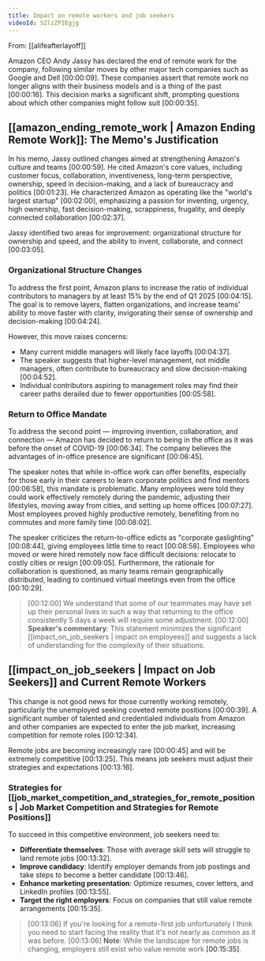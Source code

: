 ```yaml
---
title: Impact on remote workers and job seekers
videoId: SZlzZPIEgjg
---
```


From: [[alifeafterlayoff]] <br/> 

Amazon CEO Andy Jassy has declared the end of remote work for the company, following similar moves by other major tech companies such as Google and Dell <a class="yt-timestamp" data-t="00:00:09">[00:00:09]</a>. These companies assert that remote work no longer aligns with their business models and is a thing of the past <a class="yt-timestamp" data-t="00:00:16">[00:00:16]</a>. This decision marks a significant shift, prompting questions about which other companies might follow suit <a class="yt-timestamp" data-t="00:00:35">[00:00:35]</a>.

## [[amazon_ending_remote_work | Amazon Ending Remote Work]]: The Memo's Justification

In his memo, Jassy outlined changes aimed at strengthening Amazon's culture and teams <a class="yt-timestamp" data-t="00:00:59">[00:00:59]</a>. He cited Amazon's core values, including customer focus, collaboration, inventiveness, long-term perspective, ownership, speed in decision-making, and a lack of bureaucracy and politics <a class="yt-timestamp" data-t="00:01:23">[00:01:23]</a>. He characterized Amazon as operating like the "world's largest startup" <a class="yt-timestamp" data-t="00:02:00">[00:02:00]</a>, emphasizing a passion for inventing, urgency, high ownership, fast decision-making, scrappiness, frugality, and deeply connected collaboration <a class="yt-timestamp" data-t="00:02:37">[00:02:37]</a>.

Jassy identified two areas for improvement: organizational structure for ownership and speed, and the ability to invent, collaborate, and connect <a class="yt-timestamp" data-t="00:03:05">[00:03:05]</a>.

### Organizational Structure Changes

To address the first point, Amazon plans to increase the ratio of individual contributors to managers by at least 15% by the end of Q1 2025 <a class="yt-timestamp" data-t="00:04:15">[00:04:15]</a>. The goal is to remove layers, flatten organizations, and increase teams' ability to move faster with clarity, invigorating their sense of ownership and decision-making <a class="yt-timestamp" data-t="00:04:24">[00:04:24]</a>.

However, this move raises concerns:
*   Many current middle managers will likely face layoffs <a class="yt-timestamp" data-t="00:04:37">[00:04:37]</a>.
*   The speaker suggests that higher-level management, not middle managers, often contribute to bureaucracy and slow decision-making <a class="yt-timestamp" data-t="00:04:52">[00:04:52]</a>.
*   Individual contributors aspiring to management roles may find their career paths derailed due to fewer opportunities <a class="yt-timestamp" data-t="00:05:58">[00:05:58]</a>.

### Return to Office Mandate

To address the second point — improving invention, collaboration, and connection — Amazon has decided to return to being in the office as it was before the onset of COVID-19 <a class="yt-timestamp" data-t="00:06:34">[00:06:34]</a>. The company believes the advantages of in-office presence are significant <a class="yt-timestamp" data-t="00:06:45">[00:06:45]</a>.

The speaker notes that while in-office work can offer benefits, especially for those early in their careers to learn corporate politics and find mentors <a class="yt-timestamp" data-t="00:06:58">[00:06:58]</a>, this mandate is problematic. Many employees were told they could work effectively remotely during the pandemic, adjusting their lifestyles, moving away from cities, and setting up home offices <a class="yt-timestamp" data-t="00:07:27">[00:07:27]</a>. Most employees proved highly productive remotely, benefiting from no commutes and more family time <a class="yt-timestamp" data-t="00:08:02">[00:08:02]</a>.

The speaker criticizes the return-to-office edicts as "corporate gaslighting" <a class="yt-timestamp" data-t="00:08:44">[00:08:44]</a>, giving employees little time to react <a class="yt-timestamp" data-t="00:08:58">[00:08:58]</a>. Employees who moved or were hired remotely now face difficult decisions: relocate to costly cities or resign <a class="yt-timestamp" data-t="00:09:05">[00:09:05]</a>. Furthermore, the rationale for collaboration is questioned, as many teams remain geographically distributed, leading to continued virtual meetings even from the office <a class="yt-timestamp" data-t="00:10:29">[00:10:29]</a>.

> [00:12:00] We understand that some of our teammates may have set up their personal lives in such a way that returning to the office consistently 5 days a week will require some adjustment.
> [00:12:00] **Speaker's commentary**: This statement minimizes the significant [[impact_on_job_seekers | impact on employees]] and suggests a lack of understanding for the complexity of their situations.

## [[impact_on_job_seekers | Impact on Job Seekers]] and Current Remote Workers

This change is not good news for those currently working remotely, particularly the unemployed seeking coveted remote positions <a class="yt-timestamp" data-t="00:00:39">[00:00:39]</a>. A significant number of talented and credentialed individuals from Amazon and other companies are expected to enter the job market, increasing competition for remote roles <a class="yt-timestamp" data-t="00:12:34">[00:12:34]</a>.

Remote jobs are becoming increasingly rare <a class="yt-timestamp" data-t="00:00:45">[00:00:45]</a> and will be extremely competitive <a class="yt-timestamp" data-t="00:13:25">[00:13:25]</a>. This means job seekers must adjust their strategies and expectations <a class="yt-timestamp" data-t="00:13:16">[00:13:16]</a>.

### Strategies for [[job_market_competition_and_strategies_for_remote_positions | Job Market Competition and Strategies for Remote Positions]]

To succeed in this competitive environment, job seekers need to:
*   **Differentiate themselves**: Those with average skill sets will struggle to land remote jobs <a class="yt-timestamp" data-t="00:13:32">[00:13:32]</a>.
*   **Improve candidacy**: Identify employer demands from job postings and take steps to become a better candidate <a class="yt-timestamp" data-t="00:13:46">[00:13:46]</a>.
*   **Enhance marketing presentation**: Optimize resumes, cover letters, and LinkedIn profiles <a class="yt-timestamp" data-t="00:13:55">[00:13:55]</a>.
*   **Target the right employers**: Focus on companies that still value remote arrangements <a class="yt-timestamp" data-t="00:15:35">[00:15:35]</a>.

> [00:13:06] If you're looking for a remote-first job unfortunately I think you need to start facing the reality that it's not nearly as common as it was before.
> [00:13:06] **Note**: While the landscape for remote jobs is changing, employers still exist who value remote work <a class="yt-timestamp" data-t="00:15:35">[00:15:35]</a>.